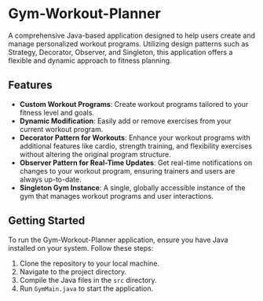 # Gym-Workout-Planner
A comprehensive Java-based application designed to help users create and manage personalized workout programs. Utilizing design patterns such as Strategy, Decorator, Observer, and Singleton, this application offers a flexible and dynamic approach to fitness planning.

## Features
- **Custom Workout Programs**: Create workout programs tailored to your fitness level and goals.
- **Dynamic Modification**: Easily add or remove exercises from your current workout program.
- **Decorator Pattern for Workouts**: Enhance your workout programs with additional features like cardio, strength training, and flexibility exercises without altering the original program structure.
- **Observer Pattern for Real-Time Updates**: Get real-time notifications on changes to your workout program, ensuring trainers and users are always up-to-date.
- **Singleton Gym Instance**: A single, globally accessible instance of the gym that manages workout programs and user interactions.

## Getting Started
To run the Gym-Workout-Planner application, ensure you have Java installed on your system. Follow these steps:

1. Clone the repository to your local machine.
2. Navigate to the project directory.
3. Compile the Java files in the `src` directory.
4. Run `GymMain.java` to start the application.
